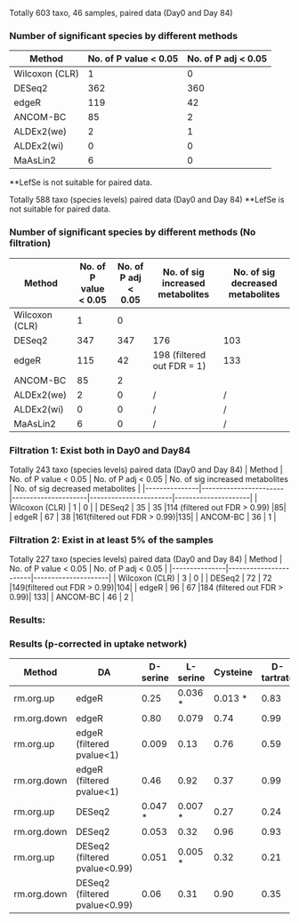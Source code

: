Totally 603 taxo, 46 samples, paired data (Day0 and Day 84)

### Number of significant species by different methods
| Method        | No. of P value < 0.05 | No. of P adj < 0.05 |
|---------------|-----------------------|---------------------|
| Wilcoxon (CLR) | 1                     | 0                   |
| DESeq2         | 362                   | 360                 |
| edgeR          | 119                   | 42                  |
| ANCOM-BC       | 85                    | 2                   |
| ALDEx2(we)     | 2                     | 1                   |
| ALDEx2(wi)     | 0                     | 0                   |
| MaAsLin2       | 6                     | 0                   |
**LefSe is not suitable for paired data. 


Totally 588 taxo (species levels) paired data (Day0 and Day 84)
**LefSe is not suitable for paired data. 
### Number of significant species by different methods (No filtration)
| Method        | No. of P value < 0.05 | No. of P adj < 0.05 | No. of sig increased metabolites | No. of sig decreased metabolites |
|---------------|-----------------------|---------------------|-----------------------|---------------------|
| Wilcoxon (CLR) | 1                     | 0                   |
| DESeq2         | 347                   | 347                 |176|103|
| edgeR          | 115                   | 42                  |198 (filtered out FDR = 1) | 133|
| ANCOM-BC       | 85                    | 2                   |
| ALDEx2(we)     | 2                     | 0                   |/|/|
| ALDEx2(wi)     | 0                     | 0                   |/|/|
| MaAsLin2       | 6                     | 0                   |/|/|


### Filtration 1: Exist both in Day0 and Day84
Totally 243 taxo (species levels) paired data (Day0 and Day 84)
| Method        | No. of P value < 0.05 | No. of P adj < 0.05 | No. of sig increased metabolites | No. of sig decreased metabolites |
|---------------|-----------------------|---------------------|-----------------------|---------------------|
| Wilcoxon (CLR) | 1                     | 0                   |
| DESeq2         | 35                   | 35                 |114 (filtered out FDR > 0.99) |85|
| edgeR          | 67                   | 38                  |161(filtered out FDR > 0.99)|135|
| ANCOM-BC       | 36                    | 1                   |

### Filtration 2: Exist in at least 5% of the samples
Totally 227 taxo (species levels) paired data (Day0 and Day 84)
| Method        | No. of P value < 0.05 | No. of P adj < 0.05 |
|---------------|-----------------------|---------------------|
| Wilcoxon (CLR) | 3                     | 0                   |
| DESeq2         | 72                   | 72                  |149(filtered out FDR > 0.99)|104|
| edgeR          | 96                   | 67                  |184 (filtered out FDR > 0.99)| 133|
| ANCOM-BC       | 46                    | 2                   |

### Results: 
### Results (p-corrected in uptake network)
| Method           | DA                         | D-serine | L-serine | Cysteine | D-tartrate | L-tartrate |
|------------------|-----------------------------|----------|----------|---------|------------|------------|
| rm.org.up        | edgeR                       | 0.25     | 0.036 *  | 0.013 * | 0.83       | 0.50       |
| rm.org.down      | edgeR                       | 0.80     | 0.079    | 0.74    | 0.99       | 0.98       |
| rm.org.up        | edgeR (filtered pvalue<1)    | 0.009    | 0.13     | 0.76    | 0.59       | 0.12       |
| rm.org.down      | edgeR (filtered pvalue<1)    | 0.46     | 0.92     | 0.37    | 0.99       | 0.96       |
| rm.org.up        | DESeq2                      | 0.047 *  | 0.007 *  | 0.27    | 0.24       | 0.026      |
| rm.org.down      | DESeq2                      | 0.053    | 0.32     | 0.96    | 0.93       | 0.90       |
| rm.org.up        | DESeq2 (filtered pvalue<0.99)| 0.051    | 0.005 *  | 0.32    | 0.21       | 0.024 *    |
| rm.org.down      | DESeq2 (filtered pvalue<0.99)| 0.06     | 0.31     | 0.90    | 0.35       | 0.91       |


